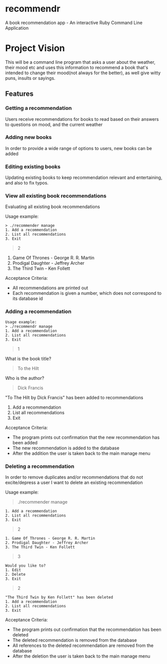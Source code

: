 # recommendr
A book recommendation app - An interactive Ruby Command Line Application

# Project Vision

This will be a command line program that asks a user about the weather, their mood etc and uses this information to recommend a book that's intended to change their mood(not always for the better), as well give witty puns, insults or sayings.

## Features

### Getting a recommendation

Users receive recommendations for books to read based on their answers to questions on mood, and the current weather

### Adding new books

In order to provide a wide range of options to users, new books can be added

### Editing existing books

Updating existing books to keep recommendation relevant and entertaining, and also to fix typos.

### View all existing book recommendations

Evaluating all existing book recommendations

Usage example:
```
> ./recommender manage
1. Add a recommendation
2. List all recommendations
3. Exit
```
> 2

1. Game Of Thrones - George R. R. Martin
2. Prodigal Daughter - Jeffrey Archer
3. The Third Twin - Ken Follett

Acceptance Criteria:

  * All recommendations are printed out
  * Each recommendation is given a number, which does not correspond to its database id


### Adding a recommendation
```
Usage example:
> ./recommendr manage
1. Add a recommendation
2. List all recommendations
3. Exit
```
> 1

What is the book title?

> To the Hilt

Who is the author?

> Dick Francis

"To The Hilt by Dick Francis" has been added to recommendations
1. Add a recommendation
2. List all recommendations
3. Exit

Acceptance Criteria:

* The program prints out confirmation that the new recommendation has been added
* The new recommendation is added to the database
* After the addition the user is taken back to the main manage menu



### Deleting a recommendation

In order to remove duplicates and/or recommendations that do not excite/depress a user
I want to delete an existing recommendation

Usage example:

> ./recommender manage
```
1. Add a recommendation
2. List all recommendations
3. Exit
```
> 2

```
1. Game Of Thrones - George R. R. Martin
2. Prodigal Daughter - Jeffrey Archer
3. The Third Twin - Ken Follett
```
> 3


```
Would you like to?
1. Edit
2. Delete
3. Exit
```
> 2


```
"The Third Twin by Ken Follett" has been deleted
1. Add a recommendation
2. List all recommendations
3. Exit
```


Acceptance Criteria:

* The program prints out confirmation that the recommendation has been deleted
* The deleted recommendation is removed from the database
* All references to the deleted recommendation are removed from the database
* After the deletion the user is taken back to the main manage menu
